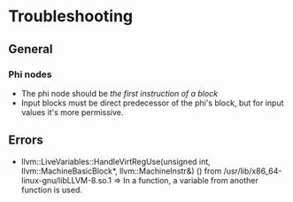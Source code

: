 # Troubleshooting

## General

### Phi nodes
- The phi node should be *the first instruction of a block*
- Input blocks must be direct predecessor of the phi's block, but for input values it's more permissive.

## Errors
- llvm::LiveVariables::HandleVirtRegUse(unsigned int, llvm::MachineBasicBlock*, llvm::MachineInstr&) () from /usr/lib/x86_64-linux-gnu/libLLVM-8.so.1
=> In a function, a variable from another function is used.